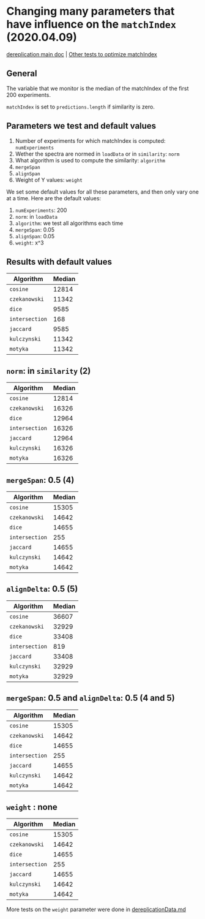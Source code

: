 # Changing many parameters that have influence on the `matchIndex` (2020.04.09)

[dereplication main doc](./dereplication.md) | [Other tests to optimize matchIndex](./dereplicationData.md)

## General

The variable that we monitor is the median of the matchIndex of the first 200 experiments.

`matchIndex` is set to `predictions.length` if similarity is zero.

## Parameters we test and default values

1. Number of experiments for which matchIndex is computed: `numExperiments`
2. Wether the spectra are normed in `loadData` or in `similarity`: `norm`
3. What algorithm is used to compute the similarity: `algorithm`
4. `mergeSpan`
5. `alignSpan`
6. Weight of Y values: `weight`

We set some default values for all these parameters, and then only vary one at a time. Here are the default values:
1. `numExperiments`: 200
2. `norm`:           in `loadData`
3. `algorithm`:      we test all algorithms each time
4. `mergeSpan`:      0.05
5. `alignSpan`:      0.05
6. `weight`:         x^3

## Results with default values

| Algorithm     | Median |
|---------------|---------
| `cosine`      |  12814  |
| `czekanowski` |  11342  |
| `dice`        |  9585   |
| `intersection`|  168    |
| `jaccard`     |  9585   |
| `kulczynski`  |  11342  |
| `motyka`      |  11342  |


## `norm`: in `similarity` (2)

| Algorithm     | Median |
|---------------|---------
| `cosine`      |  12814  |
| `czekanowski` |  16326  |
| `dice`        |  12964  |
| `intersection`|  16326  |
| `jaccard`     |  12964  |
| `kulczynski`  |  16326  |
| `motyka`      |  16326  |

## `mergeSpan`: 0.5 (4)

| Algorithm     | Median |
|---------------|---------
| `cosine`      |  15305  |
| `czekanowski` |  14642  |
| `dice`        |  14655  |
| `intersection`|  255    |
| `jaccard`     |  14655  |
| `kulczynski`  |  14642  |
| `motyka`      |  14642  |

## `alignDelta`: 0.5 (5)

| Algorithm     | Median |
|---------------|---------
| `cosine`      |  36607  |
| `czekanowski` |  32929  |
| `dice`        |  33408  |
| `intersection`|  819    |
| `jaccard`     |  33408  |
| `kulczynski`  |  32929  |
| `motyka`      |  32929  |


## `mergeSpan`: 0.5 and `alignDelta`: 0.5 (4 and 5)

| Algorithm     | Median |
|---------------|---------
| `cosine`      |  15305  |
| `czekanowski` |  14642  |
| `dice`        |  14655  |
| `intersection`|  255    |
| `jaccard`     |  14655  |
| `kulczynski`  |  14642  |
| `motyka`      |  14642  |





## `weight` : none

| Algorithm     | Median |
|---------------|---------
| `cosine`      |  15305  |
| `czekanowski` |  14642  |
| `dice`        |  14655  |
| `intersection`|  255    |
| `jaccard`     |  14655  |
| `kulczynski`  |  14642  |
| `motyka`      |  14642  |

More tests on the `weight` parameter were done in [dereplicationData.md](./dereplicationData.md)